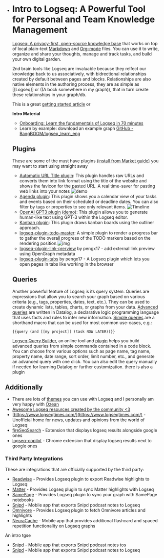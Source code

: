 - # Intro to Logseq: A Powerful Tool for Personal and Team Knowledge Management

  [Logseq: A privacy-first, open-source knowledge base](https://logseq.com/) that works on top of local plain-text [Markdown](https://commonmark.org/help/) and [Org-mode](https://orgmode.org/quickstart.html) files. You can use it to write, organize and share your thoughts, manage and track tasks, and build your own digital garden.

  2nd brain tools like Logseq are invaluable because they relfect our knowledge back to us associatively, with bidrectional relationships created by default between pages and blocks. Relationships are also native elements in the authoring process, they are as simple as  [[Logseq]] or ((A bock somewhere in my graph)), that in turn create these relationships in your graph/db.

  This is a great [getting started article](https://blog.logseq.com/how-to-get-started-with-networked-thinking-and-logseq/)  or

  **Intro Material**


  * [Onboarding: Learn the fundamentals of Logseq in 70 minutes](https://hub.logseq.com/getting-started/uQdEHALJo7RWnDLLLP7uux/onboarding-learn-the-fundamentals-of-logseq-in-70-minutes/iPUPLPx7dZgPuASHtqNu2m "https://hub.logseq.com/getting-started/uqdehaljo7rwndlllp7uux/onboarding-learn-the-fundamentals-of-logseq-in-70-minutes/ipuplpx7dzgpuashtqnu2m")
  * Learn by example: download an example graph [GitHub - BangBOOM/logseq_learn_eng](https://github.com/BangBOOM/logseq_learn_eng)

  Plugins
  -------

  These are some of the must have plugins [(install from Market guide)](https://www.appsntips.com/best-logseq-plugins/) you may want to start using straight away

  * [Automatic URL Title plugin](https://github.com/0x7b1/logseq-plugin-automatic-url-title/): This plugin handles raw URLs and converts them into link format using the title of the website and shows the favicon for the pasted URL. A real time-saver for pasting web links into your notes
    ![demo](https://github.com/0x7b1/logseq-plugin-automatic-url-title/raw/main/demo.gif)
  * [Agenda plugin](https://github.com/haydenull/logseq-plugin-agenda): This plugin shows you a calendar view of your tasks and events based on their scheduled or deadline dates. You can also filter by tags or properties to see only relevant items.
    ![Timeline](https://github.com/haydenull/logseq-plugin-agenda/raw/main/screenshots/timeline.png)
  * [OpenAI GPT3 plugin](https://github.com/briansunter/logseq-plugin-gpt3-openai) ([demo](https://briansunter.com/blog/gtp3-openai-logseq-notetaking)): This plugin allows you to generate human-like text using GPT-3 within the Logseq editor.
  * [Kanban plugin](https://github.com/hkgnp/logseq-kanban-plugin): This plugin draws kanban boards using the outliner approach.
  * [logseq-plugin-todo-master](https://github.com/pengx17/logseq-plugin-todo-master): A simple plugin to render a progress bar to gather the overall progress of the TODO markers based on the rendering position.![img](https://github.com/pengx17/logseq-plugin-todo-master/raw/master/legend.png)
  * [logseq-plugin-link-prerview](https://github.com/pengx17/logseq-plugin-link-preview) by pengx17 - add external link preview using OpenGraph metadata
  * [logseq-plugin-tabs](https://github.com/pengx17/logseq-plugin-tabs) by pengx17 - A Logseq plugin which lets you open pages in tabs like working in the browser

  Queries
  -------

  Another powerful feature of Logseq is its query system. Queries are expressions that allow you to search your graph based on various criteria (e.g., tags, properties, dates, text, etc.). They can be used to create dynamic lists, tables, charts, or graphs from your data.
  [Advanced queries](https://mschmidtkorth.github.io/logseq-msk-docs/#/page/queries%2Fadvanced%20queries%2Ftutorial) are written in Datalog, a declarative logic programming language that uses facts and rules to infer new information.
  [Simple queries](https://mschmidtkorth.github.io/logseq-msk-docs/#/page/queries%2Fsimple%20queries) are a shorthand macro that can be used for most common use-cases, e.g.:

  ```
  {{query (and [[my project]] (task NOW LATER))}}
  ```

  [Logseq Query Builder](https://adxsoft.github.io/logseqadvancedquerybuilder/), an online tool and [plugin](https://github.com/adxsoft/logseq-query-builder-plugin) helps you build advanced queries from simple commands contained in a code block. You can choose from various options such as page name, tag name, property name, date range, sort order, limit number, etc., and generate an advanced query with one click. You can also edit the query manually if needed for learning Datalog or further customization. there is also a plugin

## Additionally

* There are lots of [themes](https://github.com/topics/logseq-themes) you can use with Logseq and I personally am very happy with [Ozean](https://github.com/hisea/logseq-ozean-theme)
* [Awesome Logseq resources created by the community &lt;3](https://github.com/logseq/awesome-logseq)
* [https://www.logseqtimes.com/](https://www.logseqtimes.com/) - Unofficial home for news, updates and opinions from the world of Logseq
* [fireSeqSearch](https://github.com/Endle/fireSeqSearch) - Extension that displays logseq results alongside google ones
* [logseq-copilot](https://github.com/EINDEX/logseq-copilot) - Chrome extension that display logseq results next to google ones

### Third Party Integrations

These are integrations that are officially supported by the third party:

* [Readwise](https://github.com/readwiseio/logseq-readwise-official-plugin#readme) - Provides Logseq plugin to export Readwise highlights to Logseq
* [Matter](https://github.com/getmatterapp/logseq-matter#readme) - Provides Logseq plugin to sync Matter highlights with Logseq
* [SamePage](https://samepage.network/docs/logseq/install) - Provides Logseq plugin to sync your graph with SamePage notebooks
* [Snipd](https://hub.logseq.com/integrations/aV9AgETypcPcf8avYcHXQT/feed-your-logseq-graph-using-snipd-podcast-notes/3U63PohVXL24PvbvXUzf2b) - Mobile app that exports Snipd podcast notes to Logseq
* [Omnivore](https://github.com/omnivore-app/logseq-omnivore) - Provides Logseq plugin to fetch Omnivore articles and highlights
* [NeuraCache](https://neuracache.com/) - Mobile app that provides additional flashcard and spaced repetition functionality on Logseq graphs

An intro tgse
* [Snipd](https://hub.logseq.com/integrations/aV9AgETypcPcf8avYcHXQT/feed-your-logseq-graph-using-snipd-podcast-notes/3U63PohVXL24PvbvXUzf2b) - Mobile app that exports Snipd podcast notes tos
* [Snipd](https://hub.logseq.com/integrations/aV9AgETypcPcf8avYcHXQT/feed-your-logseq-graph-using-snipd-podcast-notes/3U63PohVXL24PvbvXUzf2b) - Mobile app that exports Snipd podcast notes to Logseq
